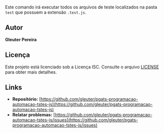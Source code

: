 
Este comando irá executar todos os arquivos de teste localizados na pasta `test` que possuem a extensão `.test.js`.

## Autor

**Gleuter Pereira**

## Licença

Este projeto está licenciado sob a Licença ISC. Consulte o arquivo [LICENSE](LICENSE) para obter mais detalhes.

## Links

- **Repositório:** [https://github.com/gleuter/pgats-programacao-automacao-tstes-js](https://github.com/gleuter/pgats-programacao-automacao-tstes-js)
- **Relatar problemas:** [https://github.com/gleuter/pgats-programacao-automacao-tstes-js/issues](https://github.com/gleuter/pgats-programacao-automacao-tstes-js/issues)

